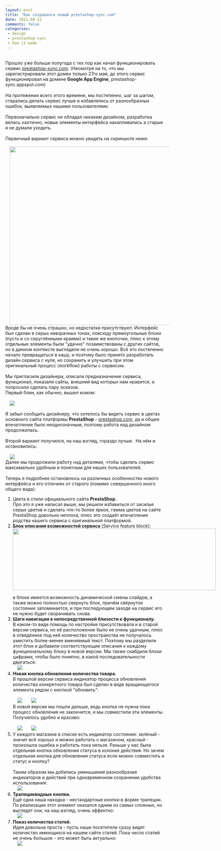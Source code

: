 ```yaml
---
layout: post
title: "Как создавался новый prestashop-sync.com"
date: 2011-09-12
comments: false
categories:
 - design
 - prestashop-sync
 - how it made
---
```



<br />Прошло уже больше полугода с тех пор как начал функционировать сервис <a href="http://prestashop-sync.com/">prestashop-sync.com</a>. (Несмотря на то, что мы зарегистрировали этот домен только 27го мая, до этого сервис функционировал на домене <b>Google App Engine</b>, prestashop-sync.appspot.com)<br /><br />На  протяжении всего этого времени, мы постепенно, шаг за шагом, старались  делать сервис лучше и избавлялись от разнообразных ошибок, выявляемых  нашими пользователями.<br /><br />Первоначально сервис не обладал никаким дизайном, разработка велась хаотично, новые элементы интерфейса накапливались а старые и не думали уходить. <br /><br />Первичный вариант сервиса можно увидеть на скриншоте ниже:<br /></div><br /><a href="http://3.bp.blogspot.com/-bPkSSRQZ_p0/Tm5Cu9x0f0I/AAAAAAAADA0/TW-SksCWRtg/s1600/Prestashop+Sync+Service_old.png" imageanchor="1" style="margin-left: 1em; margin-right: 1em;"><img border="0" height="562" src="http://3.bp.blogspot.com/-bPkSSRQZ_p0/Tm5Cu9x0f0I/AAAAAAAADA0/TW-SksCWRtg/s640/Prestashop+Sync+Service_old.png" width="640" /></a></div></div><br />Вроде бы не очень страшно, но недостатки присутствуют. Интерфейс был сделан в серых невзрачных тонах, повсюду прямоугольные  блоки (пусть и со скруглёнными краями) и такие же кнопочки, плюс к этому отдельные элементы были "удачно" позаимствованы с других сайтов, но в данном контексте выглядели не очень хорошо. Всё это постепенно  начало превращаться в кашу, и поэтому было принято разработать дизайн  сервиса с нуля, но сохранить и улучшить при этом оригинальный процесс  (workflow) работы с сервисом.<br /><br />Мы пригласили дизайнера, описали предназначение сервиса, функционал, показали сайты, внешний вид которых нам нравится, и попросили сделать пару эскизов.<br />Первый блин, как обычно, вышел комом:<br /><br /></div></div><a href="http://2.bp.blogspot.com/-D2fZ-PnVsXs/Tm4btYTIiYI/AAAAAAAADAg/5hCHSnVWy9Q/s1600/site_template_v1b.png" imageanchor="1" style="margin-left: 1em; margin-right: 1em;"><img border="0" src="http://2.bp.blogspot.com/-D2fZ-PnVsXs/Tm4btYTIiYI/AAAAAAAADAg/5hCHSnVWy9Q/s1600/site_template_v1b.png" /></a></div><br /><br />Я забыл сообщить дизайнеру, что хотелось бы видеть сервис в цветах основного сайта платформы <b>PrestaShop</b> - <a href="http://prestashop.com/">prestashop.com</a>, да и общее впечатление было неоднозначным, поэтому работа над дизайном продолжилась.<br /><br />Второй вариант получился, на наш взгляд, гораздо лучше.&nbsp; На нём и остановились:<br /></div></div><br /></div><a href="http://2.bp.blogspot.com/-gyZzhKXqiBw/Tm4bTdn8cMI/AAAAAAAADAc/Bgtq-N4jwp8/s1600/site_template_s2_v1b.png" imageanchor="1" style="margin-left: 1em; margin-right: 1em;"><img border="0" src="http://2.bp.blogspot.com/-gyZzhKXqiBw/Tm4bTdn8cMI/AAAAAAAADAc/Bgtq-N4jwp8/s1600/site_template_s2_v1b.png" /></a></div><br />Далее мы продолжили работу над деталями, чтобы сделать сервис максимально удобным и понятным для наших пользователей.<br /></div><br />Теперь я подробнее  остановлюсь на различных особенностях нового интерфейса и его отличиях  от старого (помимо совершенного иного общего вида):<br /><ol><li> Цвета в стили официального сайта <b>PrestaShop. </b><br />Про это я уже написал выше, мы решили избавиться от засилья серых цветов и сделать что-то более яркое, гамма цветов на сайте PrestaShop довольно неплоха, плюс это создаёт впечатление родства нашего сервиса с оригинальной платформой.</li><li><b>Блок описания возможностей сервиса</b> (Service feature block):<br /><a href="http://2.bp.blogspot.com/-KOyizpEDPU4/Tm41_hN1TDI/AAAAAAAADAk/u-Ri36_DNgA/s1600/Prestashop+Sync+Service_2.png" imageanchor="1" style="clear: left; float: left; margin-bottom: 1em; margin-right: 1em;"><img border="0" height="194" src="http://2.bp.blogspot.com/-KOyizpEDPU4/Tm41_hN1TDI/AAAAAAAADAk/u-Ri36_DNgA/s640/Prestashop+Sync+Service_2.png" width="640" /></a></div><br />в блоке имеется возможность динамической смены слайдов, а также можно полностью свернуть блок, причём свёрнутое состояние запоминается, и при последующем заходе на сервис его не нужно будет сворачивать снова.</li><li><b>Шаги навигации в непосредственной близости к функционалу.</b><br />В каком-то виде помощь по настройке присутствовала и в старой версии сервиса, но её расположение было не очень удачным, плюс в отведённое под неё количество пространства не получалось уместить более-менее вменяемый текст. Поэтому мы разделили этот блок и добавили соответствующие описания к каждому функциональному блоку в новой версии. Мы также снабдили блоки цифрами, чтобы было понятно, в какой последовательности двигаться:<br /><a href="http://4.bp.blogspot.com/-YGePNPlcrCo/Tm75nKzbRjI/AAAAAAAADBQ/4CH7qEci8Qw/s1600/Prestashop+Sync+Service_2.png" imageanchor="1" style="margin-left: 1em; margin-right: 1em;"><img border="0" src="http://4.bp.blogspot.com/-YGePNPlcrCo/Tm75nKzbRjI/AAAAAAAADBQ/4CH7qEci8Qw/s1600/Prestashop+Sync+Service_2.png" /></a></div></li><li><b>Новая кнопка обновления количества товара.</b><br />В прошлой версии сервиса индикатор процесса обновления количества конкретного товара был сделан в виде вращающегося элемента рядом с кнопкой "обновить":<br /><br /><a href="http://3.bp.blogspot.com/-tgFNk5u7CDE/Tm5J4k-KShI/AAAAAAAADBA/TC4chUVEiaM/s1600/loader1.png" imageanchor="1" style="margin-left: 1em; margin-right: 1em;"><img border="0" src="http://3.bp.blogspot.com/-tgFNk5u7CDE/Tm5J4k-KShI/AAAAAAAADBA/TC4chUVEiaM/s1600/loader1.png" /></a><a href="http://4.bp.blogspot.com/-2qGNl5y1TWo/Tm5J5JlxRfI/AAAAAAAADBE/OD8pR7ZZESE/s1600/ok1.png" imageanchor="1" style="margin-left: 1em; margin-right: 1em;"><img border="0" src="http://4.bp.blogspot.com/-2qGNl5y1TWo/Tm5J5JlxRfI/AAAAAAAADBE/OD8pR7ZZESE/s1600/ok1.png" /></a></div><br />В новой версии мы пошли дальше, ведь кнопка не нужна пока процесс обновления не закончится, и мы совместили эти элементы. Получилось удобно и красиво:<br /><br /><a href="http://3.bp.blogspot.com/-kn8xm9ri9jk/Tm47f-ZM04I/AAAAAAAADAo/HxXCoKv4ePY/s1600/loader2.png" imageanchor="1" style="margin-left: 1em; margin-right: 1em;"><img border="0" src="http://3.bp.blogspot.com/-kn8xm9ri9jk/Tm47f-ZM04I/AAAAAAAADAo/HxXCoKv4ePY/s1600/loader2.png" /></a><a href="http://1.bp.blogspot.com/-He7ht5ZzPkk/Tm47gMu2kNI/AAAAAAAADAs/VY3tpD5iZmA/s1600/ok2.png" imageanchor="1" style="margin-left: 1em; margin-right: 1em;"><img border="0" src="http://1.bp.blogspot.com/-He7ht5ZzPkk/Tm47gMu2kNI/AAAAAAAADAs/VY3tpD5iZmA/s1600/ok2.png" /></a></div></li><li>У каждого магазина в списке есть индикатор состояния: зелёный - значит всё хорошо и можно работать с магазином, красный - произошла ошибка и работать пока нельзя. Раньше у нас была отдельная кнопка обновления статуса в колонке действия. Но зачем отдельная кнопка для обновления статуса если можно совместить и статус и кнопку?<br /><br />Таким образом мы добились уменьшения разнообразия индикаторов и действий при одновременном сохранении удобства использования:<br /><a href="http://3.bp.blogspot.com/-ZKpgyniu6yA/Tm71OqHDKrI/AAAAAAAADBI/Flrea70Oaq0/s1600/status.png" imageanchor="1" style="margin-left: 1em; margin-right: 1em;"><img border="0" src="http://3.bp.blogspot.com/-ZKpgyniu6yA/Tm71OqHDKrI/AAAAAAAADBI/Flrea70Oaq0/s1600/status.png" /></a></div></li><li><b>Трапециевидные кнопки.</b><br />Ещё одна наша находка - нестандартные кнопки в форме трапеции. По реализации этот элемент оказался одним из самых сложных, но выглядят они, на наш взгляд, очень эффектно:<br /><a href="http://4.bp.blogspot.com/-s6qU-msGYeo/Tm8aM3_t6eI/AAAAAAAADBY/kRo0bb8jqgw/s1600/buttons.png" imageanchor="1" style="margin-left: 1em; margin-right: 1em;"><img border="0" src="http://4.bp.blogspot.com/-s6qU-msGYeo/Tm8aM3_t6eI/AAAAAAAADBY/kRo0bb8jqgw/s1600/buttons.png" /></a></div></li><li><b>Показ количества статей.</b><br />Идея довольна проста - пусть наши посетители сразу видят количество имеющихся на нашем сайте статей. Пока число статей не очень большое - это может быть актуально:<br /><a href="http://3.bp.blogspot.com/-RTZa4bGL1oI/Tm8ZKdHwWeI/AAAAAAAADBU/QBHlpgPFjcM/s1600/Prestashop+Sync+Service_2.png" imageanchor="1" style="margin-left: 1em; margin-right: 1em;"><img border="0" src="http://3.bp.blogspot.com/-RTZa4bGL1oI/Tm8ZKdHwWeI/AAAAAAAADBU/QBHlpgPFjcM/s1600/Prestashop+Sync+Service_2.png" /></a></div></li></ol>

